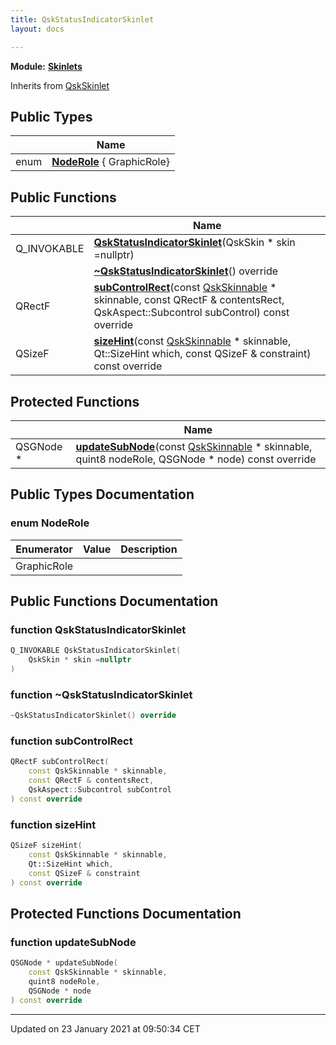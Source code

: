 ```yaml
---
title: QskStatusIndicatorSkinlet
layout: docs

---
```



**Module:** **[Skinlets](/docs/modules/group___skinlets/)**



Inherits from [QskSkinlet](/docs/classes/class_qsk_skinlet/)

## Public Types

|                | Name           |
| -------------- | -------------- |
| enum| **[NodeRole](/docs/classes/class_qsk_status_indicator_skinlet/#enum-noderole)** { GraphicRole} |

## Public Functions

|                | Name           |
| -------------- | -------------- |
| Q_INVOKABLE | **[QskStatusIndicatorSkinlet](/docs/classes/class_qsk_status_indicator_skinlet/#function-qskstatusindicatorskinlet)**(QskSkin * skin =nullptr) |
| | **[~QskStatusIndicatorSkinlet](/docs/classes/class_qsk_status_indicator_skinlet/#function-~qskstatusindicatorskinlet)**() override |
| QRectF | **[subControlRect](/docs/classes/class_qsk_status_indicator_skinlet/#function-subcontrolrect)**(const [QskSkinnable](/docs/classes/class_qsk_skinnable/) * skinnable, const QRectF & contentsRect, QskAspect::Subcontrol subControl) const override |
| QSizeF | **[sizeHint](/docs/classes/class_qsk_status_indicator_skinlet/#function-sizehint)**(const [QskSkinnable](/docs/classes/class_qsk_skinnable/) * skinnable, Qt::SizeHint which, const QSizeF & constraint) const override |

## Protected Functions

|                | Name           |
| -------------- | -------------- |
| QSGNode * | **[updateSubNode](/docs/classes/class_qsk_status_indicator_skinlet/#function-updatesubnode)**(const [QskSkinnable](/docs/classes/class_qsk_skinnable/) * skinnable, quint8 nodeRole, QSGNode * node) const override |

## Public Types Documentation

### enum NodeRole

| Enumerator | Value | Description |
| ---------- | ----- | ----------- |
| GraphicRole | |   |




## Public Functions Documentation

### function QskStatusIndicatorSkinlet

```cpp
Q_INVOKABLE QskStatusIndicatorSkinlet(
    QskSkin * skin =nullptr
)
```


### function ~QskStatusIndicatorSkinlet

```cpp
~QskStatusIndicatorSkinlet() override
```


### function subControlRect

```cpp
QRectF subControlRect(
    const QskSkinnable * skinnable,
    const QRectF & contentsRect,
    QskAspect::Subcontrol subControl
) const override
```


### function sizeHint

```cpp
QSizeF sizeHint(
    const QskSkinnable * skinnable,
    Qt::SizeHint which,
    const QSizeF & constraint
) const override
```


## Protected Functions Documentation

### function updateSubNode

```cpp
QSGNode * updateSubNode(
    const QskSkinnable * skinnable,
    quint8 nodeRole,
    QSGNode * node
) const override
```


-------------------------------

Updated on 23 January 2021 at 09:50:34 CET